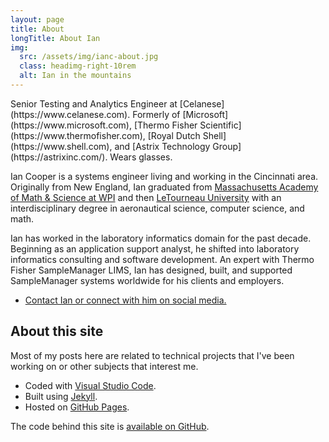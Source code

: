 ```yaml
---
layout: page
title: About
longTitle: About Ian
img:
  src: /assets/img/ianc-about.jpg
  class: headimg-right-10rem
  alt: Ian in the mountains
---
```


<p class="lead" markdown="1">
  Senior Testing and Analytics Engineer at [Celanese](https://www.celanese.com).
  Formerly of [Microsoft](https://www.microsoft.com),
    [Thermo Fisher Scientific](https://www.thermofisher.com),
    [Royal Dutch Shell](https://www.shell.com),
    and [Astrix Technology Group](https://astrixinc.com/).
  Wears glasses.
</p>

Ian Cooper is a systems engineer living and working in the Cincinnati area. Originally from New England, Ian graduated from [Massachusetts Academy of Math &amp; Science at WPI](https://massacademy.org) and then [LeTourneau University](https://www.letu.edu) with an interdisciplinary degree in aeronautical science, computer science, and math.

Ian has worked in the laboratory informatics domain for the past decade. Beginning as an application support analyst, he shifted into laboratory informatics consulting and software development. An expert with Thermo Fisher SampleManager LIMS, Ian has designed, built, and supported SampleManager systems worldwide for his clients and employers.

* [Contact Ian or connect with him on social media.](/contact.html)

## About this site

Most of my posts here are related to technical projects that I've been working on or other subjects that interest me.

* Coded with [Visual Studio Code](https://code.visualstudio.com).
* Built using [Jekyll](https://jekyllrb.com).
* Hosted on [GitHub Pages](https://pages.github.com).

The code behind this site is [available on GitHub](https://github.com/icooper/icooper.github.io).